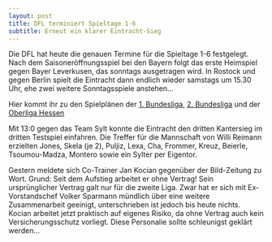 ```yaml
---
layout: post
title: DFL terminiert Spieltage 1-6
subtitle: Erneut ein klarer Eintracht-Sieg
---
```


Die DFL hat heute die genauen Termine für die Spieltage 1-6 festgelegt. Nach dem Saisoneröffnungsspiel bei den Bayern folgt das erste Heimspiel gegen Bayer Leverkusen, das sonntags ausgetragen wird. In Rostock und gegen Berlin spielt die Eintracht dann endlich wieder samstags um 15.30 Uhr, ehe zwei weitere Sonntagsspiele anstehen...

Hier kommt ihr zu den Spielplänen der [1\. Bundesliga](http://www.eintracht-stats.de/content/tabellen/spielplan_l1.htm), [2\. Bundesliga](http://www.eintracht-stats.de/content/tabellen/spielplan.htm) und der [Oberliga Hessen](http://www.eintracht-stats.de/content/tabellen/spielplan_rl.htm)

Mit 13:0 gegen das Team Sylt konnte die Eintracht den dritten Kantersieg im dritten Testspiel einfahren. Die Treffer für die Mannschaft von Willi Reimann erzielten Jones, Skela (je 2), Puljiz, Lexa, Cha, Frommer, Kreuz, Beierle, Tsoumou-Madza, Montero sowie ein Sylter per Eigentor.

Gestern meldete sich Co-Trainer Jan Kocian gegenüber der Bild-Zeitung zu Wort. Grund: Seit dem Aufstieg arbeitet er ohne Vertrag! Sein ursprünglicher Vertrag galt nur für die zweite Liga. Zwar hat er sich mit Ex-Vorstandschef Volker Sparmann mündlich über eine weitere Zusammenarbeit geeinigt, unterschrieben ist jedoch bis heute nichts. Kocian arbeitet jetzt praktisch auf eigenes Risiko, da ohne Vertrag auch kein Versicherungsschutz vorliegt. Diese Personalie sollte schleunigst geklärt werden...
